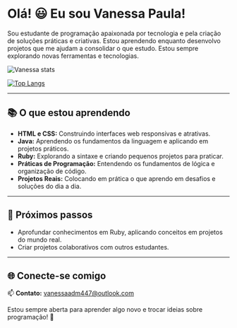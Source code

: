 # Olá! 😃 Eu sou Vanessa Paula!

Sou estudante de programação apaixonada por tecnologia e pela criação de soluções práticas e criativas. Estou aprendendo enquanto desenvolvo projetos que me ajudam a consolidar o que estudo. Estou sempre explorando novas ferramentas e tecnologias.

![Vanessa stats](https://github-readme-stats.vercel.app/api?username=Dev-Vanessa24&show_icons=true&theme=radical)

[![Top Langs](https://github-readme-stats.vercel.app/api/top-langs/?username=Dev-Vanessa24)](https://github.com/anuraghazra/github-readme-stats)

---

## 📚 O que estou aprendendo  
- **HTML e CSS:** Construindo interfaces web responsivas e atrativas.
- **Java:** Aprendendo os fundamentos da linguagem e aplicando em projetos práticos.
- **Ruby:** Explorando a sintaxe e criando pequenos projetos para praticar.
- **Práticas de Programação:** Entendendo os fundamentos de lógica e organização de código.
- **Projetos Reais:** Colocando em prática o que aprendo em desafios e soluções do dia a dia.

---

## 🎯 Próximos passos  
- Aprofundar conhecimentos em Ruby, aplicando conceitos em projetos do mundo real.  
- Criar projetos colaborativos com outros estudantes.  

---

## 🌐 Conecte-se comigo  
📫 **Contato:** vanessaadm447@outlook.com  

Estou sempre aberta para aprender algo novo e trocar ideias sobre programação! 🚀



